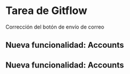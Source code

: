 # Tarea de Gitflow
Corrección del botón de envío de correo
## Nueva funcionalidad: Accounts
## Nueva funcionalidad: Accounts
